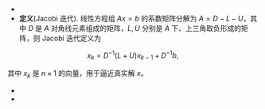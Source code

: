 -
- **定义**(Jacobi 迭代). 线性方程组 $Ax = b$ 的系数矩阵分解为 $A = D - L - U$，其中 $D$ 是 $A$ 对角线元素组成的矩阵，$L, U$ 分别是 $A$ 下、上三角取负形成的矩阵，则 Jacobi 迭代定义为

$$ x_k = D^{-1}(L+U)x_{k-1} + D^{-1} b, $$

其中 $x_k$ 是 $n \times 1$ 的向量，用于逼近真实解 $x$。

-
-
